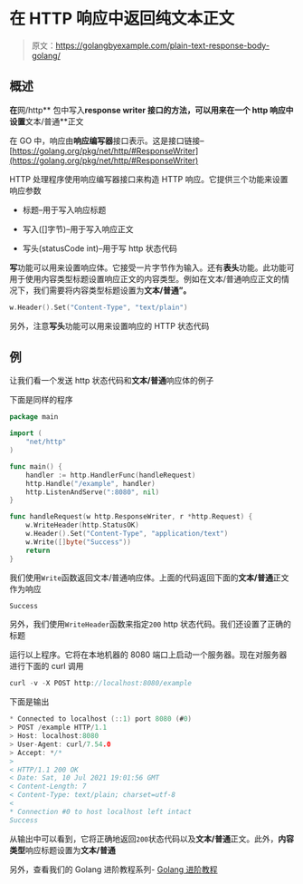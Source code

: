 # 在 HTTP 响应中返回纯文本正文

> 原文：<https://golangbyexample.com/plain-text-response-body-golang/>

## **概述**

**在**网/http** 包中写入**response writer 接口的方法，可以用来在一个 http 响应中设置**文本/普通**正文

在 GO 中，响应由**响应编写器**接口表示。这是接口链接–[https://golang.org/pkg/net/http/#ResponseWriter](https://golang.org/pkg/net/http/#ResponseWriter)

HTTP 处理程序使用响应编写器接口来构造 HTTP 响应。它提供三个功能来设置响应参数

*   标题–用于写入响应标题

*   写入([]字节)–用于写入响应正文

*   写头(statusCode int)–用于写 http 状态代码

**写**功能可以用来设置响应体。它接受一片字节作为输入。还有**表头**功能。此功能可用于使用内容类型标题设置响应正文的内容类型。例如在文本/普通响应正文的情况下，我们需要将内容类型标题设置为**文本/普通”。**

```go
w.Header().Set("Content-Type", "text/plain")
```

另外，注意**写头**功能可以用来设置响应的 HTTP 状态代码

## **例**

让我们看一个发送 http 状态代码和**文本/普通**响应体的例子

下面是同样的程序

```go
package main

import (
	"net/http"
)

func main() {
	handler := http.HandlerFunc(handleRequest)
	http.Handle("/example", handler)
	http.ListenAndServe(":8080", nil)
}

func handleRequest(w http.ResponseWriter, r *http.Request) {
	w.WriteHeader(http.StatusOK)
	w.Header().Set("Content-Type", "application/text")
	w.Write([]byte("Success"))
	return
}
```

我们使用`Write`函数返回文本/普通响应体。上面的代码返回下面的**文本/普通**正文作为响应

```go
Success
```

另外，我们使用`WriteHeader`函数来指定`200` http 状态代码。我们还设置了正确的标题

运行以上程序。它将在本地机器的 8080 端口上启动一个服务器。现在对服务器进行下面的 curl 调用

```go
curl -v -X POST http://localhost:8080/example
```

下面是输出

```go
* Connected to localhost (::1) port 8080 (#0)
> POST /example HTTP/1.1
> Host: localhost:8080
> User-Agent: curl/7.54.0
> Accept: */*
> 
< HTTP/1.1 200 OK
< Date: Sat, 10 Jul 2021 19:01:56 GMT
< Content-Length: 7
< Content-Type: text/plain; charset=utf-8
< 
* Connection #0 to host localhost left intact
Success
```

从输出中可以看到，它将正确地返回`200`状态代码以及**文本/普通**正文。此外，**内容类型**响应标题设置为**文本/普通**

另外，查看我们的 Golang 进阶教程系列- [Golang 进阶教程](https://golangbyexample.com/golang-comprehensive-tutorial/)